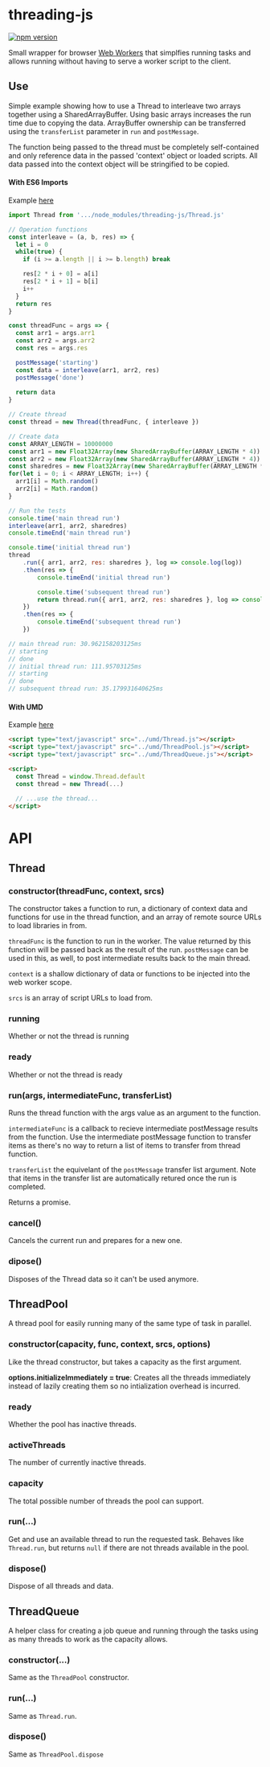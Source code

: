 # threading-js

[![npm version](https://badge.fury.io/js/threading-js.svg)](https://www.npmjs.com/package/threading-js)

Small wrapper for browser [Web Workers](https://developer.mozilla.org/en-US/docs/Web/API/Web_Workers_API/Using_web_workers) that simplfies running tasks and allows running without having to serve a worker script to the client.

## Use
Simple example showing how to use a Thread to interleave two arrays together using a SharedArrayBuffer. Using basic arrays increases the run time due to copying the data. ArrayBuffer ownership can be transferred using the `transferList` parameter in `run` and `postMessage`.

The function being passed to the thread must be completely self-contained and only reference data in the passed 'context' object or loaded scripts. All data passed into the context object will be stringified to be copied.

#### With ES6 Imports

Example [here](./example/index.html)

```js
import Thread from '.../node_modules/threading-js/Thread.js'

// Operation functions
const interleave = (a, b, res) => {
  let i = 0
  while(true) {
    if (i >= a.length || i >= b.length) break

    res[2 * i + 0] = a[i]
    res[2 * i + 1] = b[i]
    i++
  }
  return res
}

const threadFunc = args => {
  const arr1 = args.arr1
  const arr2 = args.arr2
  const res = args.res

  postMessage('starting')
  const data = interleave(arr1, arr2, res)
  postMessage('done')
  
  return data
}

// Create thread
const thread = new Thread(threadFunc, { interleave })

// Create data
const ARRAY_LENGTH = 10000000
const arr1 = new Float32Array(new SharedArrayBuffer(ARRAY_LENGTH * 4))
const arr2 = new Float32Array(new SharedArrayBuffer(ARRAY_LENGTH * 4))
const sharedres = new Float32Array(new SharedArrayBuffer(ARRAY_LENGTH * 4 * 2))
for(let i = 0; i < ARRAY_LENGTH; i++) {
  arr1[i] = Math.random()
  arr2[i] = Math.random()
}

// Run the tests
console.time('main thread run')
interleave(arr1, arr2, sharedres)
console.timeEnd('main thread run')

console.time('initial thread run')
thread
    .run({ arr1, arr2, res: sharedres }, log => console.log(log))
    .then(res => {
        console.timeEnd('initial thread run')

        console.time('subsequent thread run')
        return thread.run({ arr1, arr2, res: sharedres }, log => console.log(log))
    })
    .then(res => {
        console.timeEnd('subsequent thread run')
    })

// main thread run: 30.962158203125ms
// starting
// done
// initial thread run: 111.95703125ms
// starting
// done
// subsequent thread run: 35.179931640625ms
```

#### With UMD

Example [here](./example/index.umd.html)

```html
<script type="text/javascript" src="../umd/Thread.js"></script>
<script type="text/javascript" src="../umd/ThreadPool.js"></script>
<script type="text/javascript" src="../umd/ThreadQueue.js"></script>

<script>
  const Thread = window.Thread.default
  const thread = new Thread(...)
  
  // ...use the thread...
</script>
```

# API

## Thread

### constructor(threadFunc, context, srcs)
The constructor takes a function to run, a dictionary of context data and functions for use in the thread function, and an array of remote source URLs to load libraries in from.

`threadFunc` is the function to run in the worker. The value returned by this function will be passed back as the result of the run. `postMessage` can be used in this, as well, to post intermediate results back to the main thread.

`context` is a shallow dictionary of data or functions to be injected into the web worker scope.

`srcs` is an array of script URLs to load from.

### running
Whether or not the thread is running

### ready
Whether or not the thread is ready

### run(args, intermediateFunc, transferList)
Runs the thread function with the args value as an argument to the function.

`intermediateFunc` is a callback to recieve intermediate postMessage results from the function. Use the intermediate postMessage function to transfer items as there's no way to return a list of items to transfer from thread function.

`transferList` the equivelant of the `postMessage` transfer list argument. Note that items in the transfer list are automatically retured once the run is completed.

Returns a promise.

### cancel()
Cancels the current run and prepares for a new one.

### dipose()
Disposes of the Thread data so it can't be used anymore.

## ThreadPool
A thread pool for easily running many of the same type of task in parallel.

### constructor(capacity, func, context, srcs, options)
Like the thread constructor, but takes a capacity as the first argument.

**options.initializeImmediately = true**: Creates all the threads immediately instead of lazily creating them so no intialization overhead is incurred.

### ready
Whether the pool has inactive threads.

### activeThreads
The number of currently inactive threads.

### capacity
The total possible number of threads the pool can support.

### run(...)
Get and use an available thread to run the requested task. Behaves like `Thread.run`, but returns `null` if there are not threads available in the pool.

### dispose()
Dispose of all threads and data.

## ThreadQueue
A helper class for creating a job queue and running through the tasks using as many threads to work as the capacity allows.

### constructor(...)
Same as the `ThreadPool` constructor.

### run(...)
Same as `Thread.run`.

### dispose()
Same as `ThreadPool.dispose`
